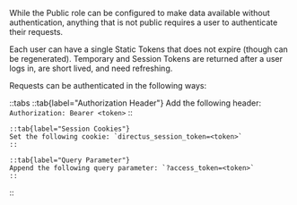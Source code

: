 While the Public role can be configured to make data available without authentication, anything that is not public requires a user to authenticate their requests.

Each user can have a single Static Tokens that does not expire (though can be regenerated). Temporary and Session Tokens are returned after a user logs in, are short lived, and need refreshing.

Requests can be authenticated in the following ways:

::tabs
	::tab{label="Authorization Header"}
	Add the following header: `Authorization: Bearer <token>`
	::

	::tab{label="Session Cookies"}
	Set the following cookie: `directus_session_token=<token>`
	::

	::tab{label="Query Parameter"}
	Append the following query parameter: `?access_token=<token>`
	::
::
